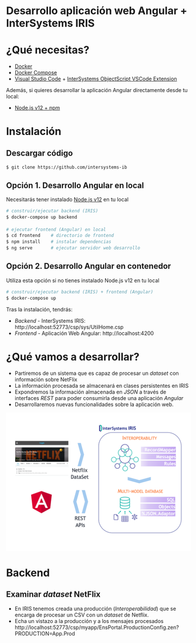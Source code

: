 # Desarrollo aplicación web Angular + InterSystems IRIS

# ¿Qué necesitas?
* [Docker](https://www.docker.com/products/docker-desktop)
* [Docker Compose](https://docs.docker.com/compose/install/)
* [Visual Studio Code](https://code.visualstudio.com/download) + [InterSystems ObjectScript VSCode Extension](https://marketplace.visualstudio.com/items?itemName=daimor.vscode-objectscript)

Además, si quieres desarrollar la aplicación Angular directamente desde tu local:
* [Node.js v12 + npm](https://nodejs.org/es/download/)

# Instalación
## Descargar código
```console
$ git clone https://github.com/intersystems-ib
```

## Opción 1. Desarrollo Angular en local
Necesitarás tener instalado [Node.js v12](https://nodejs.org/es/download/) en tu local
```bash
# construir/ejecutar backend (IRIS)
$ docker-compose up backend

# ejecutar frontend (Angular) en local
$ cd frontend    # directorio de frontend
$ npm install    # instalar dependencias
$ ng serve       # ejecutar servidor web desarrollo
```

## Opción 2. Desarrollo Angular en contenedor
Utiliza esta opción si no tienes instalado Node.js v12 en tu local
```bash
# construir/ejecutar backend (IRIS) + frontend (Angular)
$ docker-compose up
```

Tras la instalación, tendrás: 
* *Backend* - InterSystems IRIS: http://localhost:52773/csp/sys/UtilHome.csp
* *Frontend* - Aplicación Web Angular: http://localhost:4200

# ¿Qué vamos a desarrollar?
* Partiremos de un sistema que es capaz de procesar un *dataset* con información sobre NetFlix
* La información procesada se almacenará en clases persistentes en IRIS
* Expondremos la información almacenada en *JSON* a través de interfaces *REST* para poder consumirla desde una aplicación *Angular*
* Desarrollaremos nuevas funcionalidades sobre la aplicación web.
<img src="./img/iris-webapp-diagram.png" width=700>

# Backend
## Examinar *dataset* NetFlix
* En IRIS tenemos creada una producción (*Interoperabilidad*) que se encarga de procesar un CSV con un *dataset* de Netflix.
* Echa un vistazo a la producción y a los mensajes procesados
http://localhost:52773/csp/myapp/EnsPortal.ProductionConfig.zen?PRODUCTION=App.Prod

